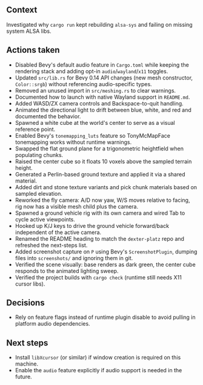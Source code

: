 ## Context
Investigated why `cargo run` kept rebuilding `alsa-sys` and failing on missing system ALSA libs.

## Actions taken
- Disabled Bevy's default audio feature in `Cargo.toml` while keeping the rendering stack and adding opt-in `audio`/`wayland`/`x11` toggles.
- Updated `src/lib.rs` for Bevy 0.14 API changes (new mesh constructor, `Color::srgb`) without referencing audio-specific types.
- Removed an unused import in `src/meshing.rs` to clear warnings.
- Documented how to launch with native Wayland support in `README.md`.
- Added WASD/ZX camera controls and Backspace-to-quit handling.
- Animated the directional light to drift between blue, white, and red and documented the behavior.
- Spawned a white cube at the world's center to serve as a visual reference point.
- Enabled Bevy's `tonemapping_luts` feature so TonyMcMapFace tonemapping works without runtime warnings.
- Swapped the flat ground plane for a trigonometric heightfield when populating chunks.
- Raised the center cube so it floats 10 voxels above the sampled terrain height.
- Generated a Perlin-based ground texture and applied it via a shared material.
- Added dirt and stone texture variants and pick chunk materials based on sampled elevation.
- Reworked the fly camera: A/D now yaw, W/S moves relative to facing, rig now has a visible mesh child plus the camera.
- Spawned a ground vehicle rig with its own camera and wired Tab to cycle active viewpoints.
- Hooked up K/J keys to drive the ground vehicle forward/back independent of the active camera.
- Renamed the README heading to match the `dexter-platz` repo and refreshed the next-steps list.
- Added screenshot capture on `P` using Bevy's `ScreenshotPlugin`, dumping files into `screenshots/` and ignoring them in git.
- Verified the scene visually: base renders as dark green, the center cube responds to the animated lighting sweep.
- Verified the project builds with `cargo check` (runtime still needs X11 cursor libs).

## Decisions
- Rely on feature flags instead of runtime plugin disable to avoid pulling in platform audio dependencies.

## Next steps
- Install `libXcursor` (or similar) if window creation is required on this machine.
- Enable the `audio` feature explicitly if audio support is needed in the future.
